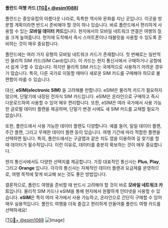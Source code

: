 **폴란드 여행 카드 [[TG💪+ @esim1088](https://t.me/s/esim1088)]**

폴란드는 중앙유럽의 아름다운 나라로, 독특한 역사와 문화를 지닌 곳입니다. 이곳을 방문할 계획이라면 반드시 준비해야 할 것이 하나 있습니다. 바로 폴란드에서 편리하게 사용할 수 있는 **모바일 데이터 카드**입니다. 현지에서의 모바일 네트워크 연결은 여행의 질을 크게 높여줍니다. 현지에 도착해서 즉시 스마트폰이나 태블릿을 사용할 수 있도록 준비하는 것이 매우 중요합니다.

폴란드에는 여러 가지 유형의 모바일 네트워크 카드가 존재합니다. 첫 번째로는 일반적인 물리적 SIM 카드(SIM Card)입니다. 이 카드는 현지 통신사에서 구매하거나 공항에서 쉽게 구할 수 있습니다. 하지만 물리적 SIM 카드는 국제적으로 사용하기 어려운 경우가 많습니다. 특히, 다른 국가로 이동할 때마다 새로운 SIM 카드를 구매해야 하므로 불편함이 따를 수 있습니다.

대신, **eSIM(electronic SIM)** 을 고려해볼 만합니다. eSIM은 물리적 카드가 필요하지 않으며, 단말기에 내장된 전자식 SIM 카드입니다. eSIM은 온라인으로 구매하고 즉시 다운로드하여 사용할 수 있어 매우 편리합니다. 또한, eSIM은 여러 국가에서 사용 가능한 글로벌 데이터 플랜을 제공하며, 단말기 변경 시에도 새 SIM 카드를 교체할 필요가 없습니다.

또한, 폴란드에서 사용 가능한 데이터 플랜도 다양합니다. 예를 들어, 일일 데이터 플랜, 주간 플랜, 그리고 무제한 데이터 플랜 등이 있습니다. 여행 기간에 따라 적합한 플랜을 선택하면 됩니다. 특히, 폴란드에서는 구글맵과 같은 지도 앱을 이용하여 길 찾기를 할 때 데이터가 필수적입니다. 이런 이유로, 데이터를 충분히 확보하는 것이 매우 중요합니다.

현지 통신사에서도 다양한 선택지를 제공합니다. 가장 대표적인 통신사는 **Plus**, **Play**, 그리고 **Orange** 입니다. 각각의 통신사는 자체적인 데이터 플랜과 요금제를 운영하므로, 여행 목적에 맞게 비교해 보는 것도 좋은 방법입니다.

결론적으로, 폴란드 여행을 준비할 때 반드시 고려해야 할 것이 바로 **모바일 네트워크 카드**입니다. 물리적 SIM 카드나 eSIM을 통해 현지에서 원활하게 인터넷을 사용할 수 있습니다. **eSIM**은 특히 여러 국가에서 사용 가능하고, 온라인으로 간단히 구매할 수 있어 매우 실용적입니다. 폴란드 여행을 더욱 즐겁고 편리하게 만들어줄 폴란드 여행 카드를 선택하세요!

[[TG💪+ @esim1088](https://t.me/s/esim1088) ![Image](https://i.postimg.cc/Y0z9fWf4/image.png)]